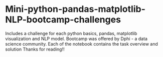 # Mini-python-pandas-matplotlib-NLP-bootcamp-challenges
Includes a challenge for each python basics, pandas, matplotlib visualization and NLP model. Bootcamp was offered  by Dphi -  a data science community. 
Each of the notebook contains the task overview and solution
Thanks for reading!!
